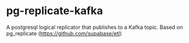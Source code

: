 # pg-replicate-kafka
A postgresql logical replicator that publishes to a Kafka topic. Based on pg_replicate (https://github.com/supabase/etl)
